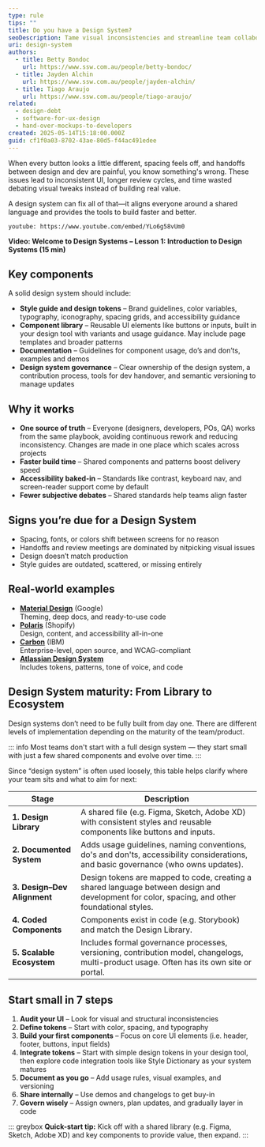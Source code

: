 ```yaml
---
type: rule
tips: ""
title: Do you have a Design System?
seoDescription: Tame visual inconsistencies and streamline team collaboration by building a design system that aligns your product, design, and engineering teams.
uri: design-system
authors:
  - title: Betty Bondoc
    url: https://www.ssw.com.au/people/betty-bondoc/
  - title: Jayden Alchin
    url: https://www.ssw.com.au/people/jayden-alchin/
  - title: Tiago Araujo
    url: https://www.ssw.com.au/people/tiago-araujo/
related:
  - design-debt
  - software-for-ux-design
  - hand-over-mockups-to-developers
created: 2025-05-14T15:18:00.000Z
guid: cf1f0a03-8702-43ae-80d5-f44ac491edee
---
```


When every button looks a little different, spacing feels off, and handoffs between design and dev are painful, you know something's wrong. These issues lead to inconsistent UI, longer review cycles, and time wasted debating visual tweaks instead of building real value.  

A design system can fix all of that—it aligns everyone around a shared language and provides the tools to build faster and better.

<!--endintro-->

`youtube: https://www.youtube.com/embed/YLo6g58vUm0`

**Video: Welcome to Design Systems – Lesson 1: Introduction to Design Systems (15 min)**

## Key components

A solid design system should include:

* **Style guide and design tokens** – Brand guidelines, color variables, typography, iconography, spacing grids, and accessibility guidance
* **Component library** – Reusable UI elements like buttons or inputs, built in your design tool with variants and usage guidance. May include page templates and broader patterns
* **Documentation** – Guidelines for component usage, do’s and don’ts, examples and demos
* **Design system governance** – Clear ownership of the design system, a contribution process, tools for dev handover, and semantic versioning to manage updates

## Why it works

* **One source of truth** – Everyone (designers, developers, POs, QA) works from the same playbook, avoiding continuous rework and reducing inconsistency. Changes are made in one place which scales across projects
* **Faster build time** – Shared components and patterns boost delivery speed
* **Accessibility baked-in** – Standards like contrast, keyboard nav, and screen-reader support come by default
* **Fewer subjective debates** – Shared standards help teams align faster

## Signs you’re due for a Design System

* Spacing, fonts, or colors shift between screens for no reason
* Handoffs and review meetings are dominated by nitpicking visual issues
* Design doesn’t match production
* Style guides are outdated, scattered, or missing entirely

## Real-world examples

* **[Material Design](https://m3.material.io/)** (Google)  \
  Theming, deep docs, and ready-to-use code
* **[Polaris](https://polaris.shopify.com/)** (Shopify)  \
  Design, content, and accessibility all-in-one
* **[Carbon](https://carbondesignsystem.com/)** (IBM)  \
  Enterprise-level, open source, and WCAG-compliant
* **[Atlassian Design System](https://atlassian.design/)**  \
  Includes tokens, patterns, tone of voice, and code

## Design System maturity: From Library to Ecosystem

Design systems don’t need to be fully built from day one. There are different levels of implementation depending on the maturity of the team/product.

::: info
Most teams don't start with a full design system — they start small with just a few shared components and evolve over time.
:::

Since “design system” is often used loosely, this table helps clarify where your team sits and what to aim for next:

| Stage | Description |
|-------|-------------|
| **1. Design Library** | A shared file (e.g. Figma, Sketch, Adobe XD) with consistent styles and reusable components like buttons and inputs. |
| **2. Documented System** | Adds usage guidelines, naming conventions, do's and don'ts, accessibility considerations, and basic governance (who owns updates). |
| **3. Design–Dev Alignment** | Design tokens are mapped to code, creating a shared language between design and development for color, spacing, and other foundational styles. |
| **4. Coded Components** | Components exist in code (e.g. Storybook) and match the Design Library. |
| **5. Scalable Ecosystem** | Includes formal governance processes, versioning, contribution model, changelogs, multi-product usage. Often has its own site or portal. |

## Start small in 7 steps

1. **Audit your UI** – Look for visual and structural inconsistencies
2. **Define tokens** – Start with color, spacing, and typography
3. **Build your first components** – Focus on core UI elements (i.e. header, footer, buttons, input fields)
4. **Integrate tokens** – Start with simple design tokens in your design tool, then explore code integration tools like Style Dictionary as your system matures
5. **Document as you go** – Add usage rules, visual examples, and versioning
6. **Share internally** – Use demos and changelogs to get buy-in
7. **Govern wisely** – Assign owners, plan updates, and gradually layer in code

::: greybox
**Quick-start tip:** Kick off with a shared library (e.g. Figma, Sketch, Adobe XD) and key components to provide value, then expand.
:::
